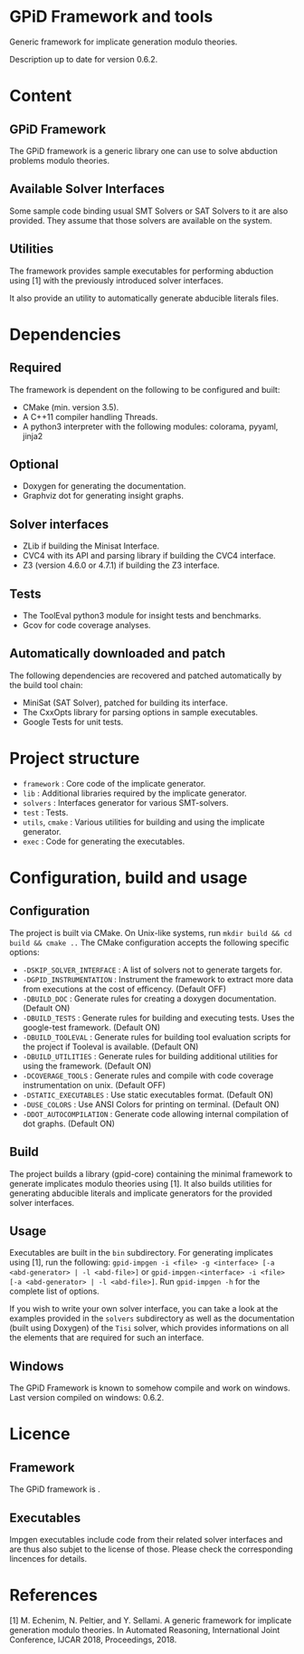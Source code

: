 # GPiD Framework and tools #

Generic framework for implicate generation modulo theories.

Description up to date for version 0.6.2.

# Content #

## GPiD Framework ##

The GPiD framework is a generic library one can use to solve abduction
problems modulo theories.

## Available Solver Interfaces ##

Some sample code binding usual SMT Solvers or SAT Solvers to it are
also provided. They assume that those solvers are available on the system.

## Utilities ##

The framework provides sample executables for performing
abduction using [1] with the previously introduced solver interfaces.

It also provide an utility to automatically generate abducible literals files. 

# Dependencies

## Required ##

The framework is dependent on the following to be configured and
built:

- CMake (min. version 3.5).
- A C++11 compiler handling Threads.
- A python3 interpreter with the following modules: colorama, pyyaml, jinja2

## Optional ##

- Doxygen for generating the documentation.
- Graphviz dot for generating insight graphs.

## Solver interfaces ##

- ZLib if building the Minisat Interface.
- CVC4 with its API and parsing library if building the CVC4
interface.
- Z3 (version 4.6.0 or 4.7.1) if building the Z3 interface.

## Tests ##

- The ToolEval python3 module for insight tests and benchmarks.
- Gcov for code coverage analyses. 

## Automatically downloaded and patch ##

The following dependencies are recovered and patched automatically by
the build tool chain:

- MiniSat (SAT Solver), patched for building its interface.
- The CxxOpts library for parsing options in sample executables.
- Google Tests for unit tests.

# Project structure #

 - ```framework``` : Core code of the implicate generator.
 - ```lib``` : Additional libraries required by the implicate generator.
 - ```solvers``` : Interfaces generator for various SMT-solvers.
 - ```test``` : Tests.
 - ```utils```, ```cmake``` : Various utilities for building and using the implicate
 generator.
 - ```exec``` : Code for generating the executables.

# Configuration, build and usage #

## Configuration ##

The project is built via CMake.
On Unix-like systems, run ```mkdir build && cd build && cmake ..```
The CMake configuration accepts the following specific options:

- ```-DSKIP_SOLVER_INTERFACE``` : A list of solvers not to generate targets
 for. 
- ```-DGPID_INSTRUMENTATION``` : Instrument the framework to extract
 more data from executions at the cost of efficency.  (Default OFF)
- ```-DBUILD_DOC``` : Generate rules for creating a doxygen documentation.  (Default ON)
- ```-DBUILD_TESTS``` : Generate rules for building and executing
   tests. Uses the google-test framework. (Default ON)
- ```-DBUILD_TOOLEVAL``` : Generate rules for building tool
 evaluation scripts for the project if Tooleval is available.  (Default ON)
- ```-DBUILD_UTILITIES``` : Generate rules for building additional
 utilities for using the framework.  (Default ON)
- ```-DCOVERAGE_TOOLS``` : Generate rules and compile with code
 coverage instrumentation on unix.  (Default OFF)
- ```-DSTATIC_EXECUTABLES``` : Use static executables format.  (Default ON)
- ```-DUSE_COLORS``` : Use ANSI Colors for printing on terminal.  (Default ON)
- ```-DDOT_AUTOCOMPILATION``` : Generate code allowing internal
 compilation of dot graphs.  (Default ON)

## Build ##

The project builds a library (gpid-core) containing the minimal
framework to generate implicates modulo theories using [1].
It also builds utilities for generating abducible literals and
implicate generators for the provided solver interfaces.

## Usage ##

Executables are built in the ```bin``` subdirectory.
For generating implicates using [1], run the following:
```gpid-impgen -i <file> -g <interface> [-a <abd-generator> | -l <abd-file>]```
or 
```gpid-impgen-<interface> -i <file> [-a <abd-generator> | -l <abd-file>]```.
Run ```gpid-impgen -h``` for the complete list of options.

If you wish to write your own solver interface, you can take a look at
the examples provided in the ```solvers``` subdirectory as well as the
documentation (built using Doxygen) of the ```Tisi``` solver, which
provides informations on all the elements that are required for such
an interface.

## Windows ##

The GPiD Framework is known to somehow compile and work on windows.
Last version compiled on windows: 0.6.2.

# Licence #

## Framework ##

The GPiD framework is <complete>.

## Executables ##

Impgen executables include code from their related solver interfaces and
are thus also subjet to the license of those.
Please check the corresponding lincences for details.

# References #

[1] M. Echenim, N. Peltier, and Y. Sellami. A generic framework for implicate generation modulo theories. In Automated Reasoning, International Joint Conference, IJCAR 2018, Proceedings, 2018.
